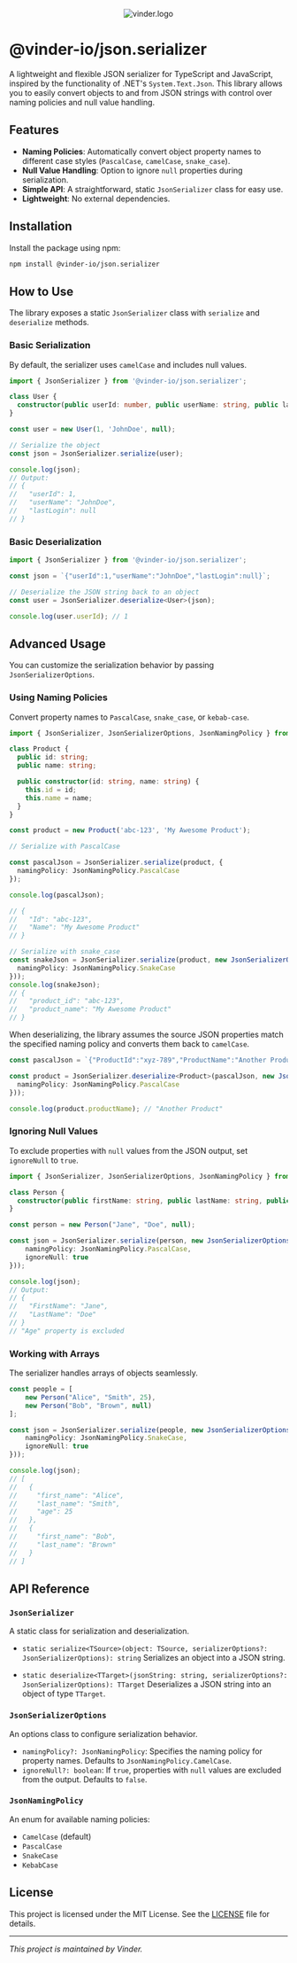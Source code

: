 <p align="center">
  <img src="https://i.imgur.com/MmamZlQ.png" alt="vinder.logo" />
</p>

# @vinder-io/json.serializer

A lightweight and flexible JSON serializer for TypeScript and JavaScript, inspired by the functionality of .NET's `System.Text.Json`. This library allows you to easily convert objects to and from JSON strings with control over naming policies and null value handling.

## Features

-   **Naming Policies**: Automatically convert object property names to different case styles (`PascalCase`, `camelCase`, `snake_case`).
-   **Null Value Handling**: Option to ignore `null` properties during serialization.
-   **Simple API**: A straightforward, static `JsonSerializer` class for easy use.
-   **Lightweight**: No external dependencies.

## Installation

Install the package using npm:

```bash
npm install @vinder-io/json.serializer
```

## How to Use

The library exposes a static `JsonSerializer` class with `serialize` and `deserialize` methods.

### Basic Serialization

By default, the serializer uses `camelCase` and includes null values.

```typescript
import { JsonSerializer } from '@vinder-io/json.serializer';

class User {
  constructor(public userId: number, public userName: string, public lastLogin: Date | null) {}
}

const user = new User(1, 'JohnDoe', null);

// Serialize the object
const json = JsonSerializer.serialize(user);

console.log(json);
// Output:
// {
//   "userId": 1,
//   "userName": "JohnDoe",
//   "lastLogin": null
// }
```

### Basic Deserialization

```typescript
import { JsonSerializer } from '@vinder-io/json.serializer';

const json = `{"userId":1,"userName":"JohnDoe","lastLogin":null}`;

// Deserialize the JSON string back to an object
const user = JsonSerializer.deserialize<User>(json);

console.log(user.userId); // 1
```

## Advanced Usage

You can customize the serialization behavior by passing `JsonSerializerOptions`.

### Using Naming Policies

Convert property names to `PascalCase`, `snake_case`, or `kebab-case`.

```typescript
import { JsonSerializer, JsonSerializerOptions, JsonNamingPolicy } from '@vinder-io/json.serializer';

class Product {
  public id: string;
  public name: string;

  public constructor(id: string, name: string) {
    this.id = id;
    this.name = name;
  }
}

const product = new Product('abc-123', 'My Awesome Product');

// Serialize with PascalCase

const pascalJson = JsonSerializer.serialize(product, {
  namingPolicy: JsonNamingPolicy.PascalCase
});

console.log(pascalJson);

// {
//   "Id": "abc-123",
//   "Name": "My Awesome Product"
// }

// Serialize with snake_case
const snakeJson = JsonSerializer.serialize(product, new JsonSerializerOptions({
  namingPolicy: JsonNamingPolicy.SnakeCase
}));
console.log(snakeJson);
// {
//   "product_id": "abc-123",
//   "product_name": "My Awesome Product"
// }
```

When deserializing, the library assumes the source JSON properties match the specified naming policy and converts them back to `camelCase`.

```typescript
const pascalJson = `{"ProductId":"xyz-789","ProductName":"Another Product"}`;

const product = JsonSerializer.deserialize<Product>(pascalJson, new JsonSerializerOptions({
  namingPolicy: JsonNamingPolicy.PascalCase
}));

console.log(product.productName); // "Another Product"
```

### Ignoring Null Values

To exclude properties with `null` values from the JSON output, set `ignoreNull` to `true`.

```typescript
import { JsonSerializer, JsonSerializerOptions, JsonNamingPolicy } from '@vinder-io/json.serializer';

class Person {
  constructor(public firstName: string, public lastName: string, public age: number | null) {}
}

const person = new Person("Jane", "Doe", null);

const json = JsonSerializer.serialize(person, new JsonSerializerOptions({
    namingPolicy: JsonNamingPolicy.PascalCase,
    ignoreNull: true
}));

console.log(json);
// Output:
// {
//   "FirstName": "Jane",
//   "LastName": "Doe"
// }
// "Age" property is excluded
```

### Working with Arrays

The serializer handles arrays of objects seamlessly.

```typescript
const people = [
    new Person("Alice", "Smith", 25),
    new Person("Bob", "Brown", null)
];

const json = JsonSerializer.serialize(people, new JsonSerializerOptions({
    namingPolicy: JsonNamingPolicy.SnakeCase,
    ignoreNull: true
}));

console.log(json);
// [
//   {
//     "first_name": "Alice",
//     "last_name": "Smith",
//     "age": 25
//   },
//   {
//     "first_name": "Bob",
//     "last_name": "Brown"
//   }
// ]
```

## API Reference

### `JsonSerializer`

A static class for serialization and deserialization.

-   `static serialize<TSource>(object: TSource, serializerOptions?: JsonSerializerOptions): string`
    Serializes an object into a JSON string.

-   `static deserialize<TTarget>(jsonString: string, serializerOptions?: JsonSerializerOptions): TTarget`
    Deserializes a JSON string into an object of type `TTarget`.

### `JsonSerializerOptions`

An options class to configure serialization behavior.

-   `namingPolicy?: JsonNamingPolicy`: Specifies the naming policy for property names. Defaults to `JsonNamingPolicy.CamelCase`.
-   `ignoreNull?: boolean`: If `true`, properties with `null` values are excluded from the output. Defaults to `false`.

### `JsonNamingPolicy`

An enum for available naming policies:
-   `CamelCase` (default)
-   `PascalCase`
-   `SnakeCase`
-   `KebabCase`

## License

This project is licensed under the MIT License. See the [LICENSE](LICENSE) file for details.

---
*This project is maintained by Vinder.*
